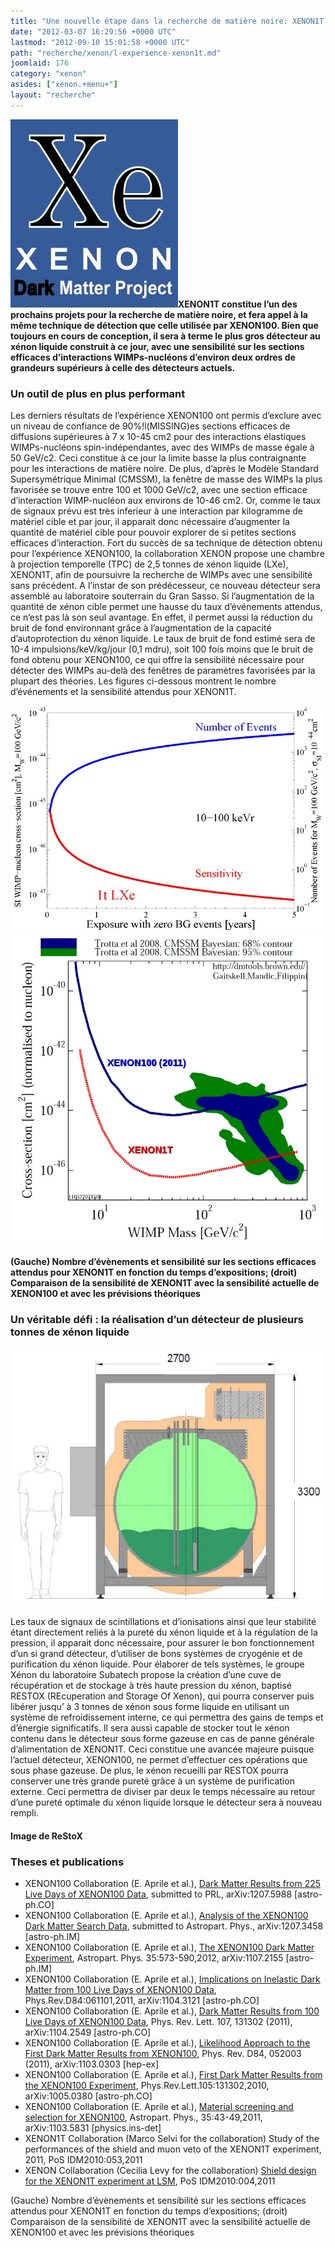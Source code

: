 ```yaml
---
title: "Une nouvelle étape dans la recherche de matière noire: XENON1T "
date: "2012-03-07 16:29:56 +0000 UTC"
lastmod: "2012-09-10 15:01:58 +0000 UTC"
path: "recherche/xenon/l-experience-xenon1t.md"
joomlaid: 176
category: "xenon"
asides: ["xenon.+menu+"]
layout: "recherche"
---
```

**![XENON100Logo](images/XENON100Logo.jpg)XENON1T constitue l’un des prochains projets pour la recherche de matière noire, et fera appel à la même technique de détection que celle utilisée par XENON100. Bien que toujours en cours de conception, il sera à terme le plus gros détecteur au xénon liquide construit à ce jour, avec une sensibilité sur les sections efficaces d’interactions WIMPs-nucléons d’environ deux ordres de grandeurs supérieurs à celle des détecteurs actuels.**

### Un outil de plus en plus performant

Les derniers résultats de l’expérience XENON100 ont permis d’exclure avec un niveau de confiance de 90%!l(MISSING)es sections efficaces de diffusions supérieures à 7 x 10\-45 cm2 pour des interactions élastiques WIMPs-nucléons spin-indépendantes, avec des WIMPs de masse égale à 50 GeV/c2. Ceci constitue à ce jour la limite basse la plus contraignante pour les interactions de matière noire. De plus, d’après le Modèle Standard Supersymétrique Minimal (CMSSM), la fenêtre de masse des WIMPs la plus favorisée se trouve entre 100 et 1000 GeV/c2, avec une section efficace d’interaction WIMP-nucléon aux environs de 10\-46 cm2. Or, comme le taux de signaux prévu est très inferieur à une interaction par kilogramme de matériel cible et par jour, il apparait donc nécessaire d’augmenter la quantité de matériel cible pour pouvoir explorer de si petites sections efficaces d’interaction. Fort du succès de sa technique de détection obtenu pour l’expérience XENON100, la collaboration XENON propose une chambre à projection temporelle (TPC) de 2,5 tonnes de xénon liquide (LXe), XENON1T, afin de poursuivre la recherche de WIMPs avec une sensibilité sans précédent. A l’instar de son prédécesseur, ce nouveau détecteur sera assemblé au laboratoire souterrain du Gran Sasso. Si l’augmentation de la quantité de xénon cible permet une hausse du taux d’événements attendus, ce n’est pas là son seul avantage. En effet, il permet aussi la réduction du bruit de fond environnant grâce à l’augmentation de la capacité d’autoprotection du xénon liquide. Le taux de bruit de fond estimé sera de 10\-4 impulsions/keV/kg/jour (0,1 mdru), soit 100 fois moins que le bruit de fond obtenu pour XENON100, ce qui offre la sensibilité nécessaire pour détecter des WIMPs au-delà des fenêtres de paramètres favorisées par la plupart des théories. Les figures ci-dessous montrent le nombre d’événements et la sensibilité attendus pour XENON1T.

![Nombre d’évènements et sensibilité sur les sections efficaces attendus pour XENON1T en fonction du temps d’expositions](images/XENON1TEventsSensitivity.jpg) ![Comparaison de la sensibilité de XENON1T avec la sensibilité actuelle de XENON100 et avec les prévisions théoriques](images/XENON1TExclusionPlot.jpg)

#### (Gauche) Nombre d’évènements et sensibilité sur les sections efficaces attendus pour XENON1T en fonction du temps d’expositions; (droit) Comparaison de la sensibilité de XENON1T avec la sensibilité actuelle de XENON100 et avec les prévisions théoriques

### Un véritable défi : la réalisation d’un détecteur de plusieurs tonnes de xénon liquide

![ReStoX picture](images/ReStoXPicture.jpg)

Les taux de signaux de scintillations et d’ionisations ainsi que leur stabilité étant directement reliés à la pureté du xénon liquide et à la régulation de la pression, il apparait donc nécessaire, pour assurer le bon fonctionnement d’un si grand détecteur, d’utiliser de bons systèmes de cryogénie et de purification du xénon liquide. Pour élaborer de tels systèmes, le groupe Xénon du laboratoire Subatech propose la création d’une cuve de récupération et de stockage à très haute pression du xénon, baptisé RESTOX (REcuperation and Storage Of Xenon), qui pourra conserver puis libérer jusqu’ à 3 tonnes de xénon sous forme liquide en utilisant un système de refroidissement interne, ce qui permettra des gains de temps et d’énergie significatifs. Il sera aussi capable de stocker tout le xénon contenu dans le détecteur sous forme gazeuse en cas de panne générale d’alimentation de XENON1T. Ceci constitue une avancée majeure puisque l’actuel détecteur, XENON100, ne permet d’effectuer ces opérations que sous phase gazeuse. De plus, le xénon recueilli par RESTOX pourra conserver une très grande pureté grâce à un système de purification externe. Ceci permettra de diviser par deux le temps nécessaire au retour d’une pureté optimale du xénon liquide lorsque le détecteur sera à nouveau rempli.

#### Image de ReStoX

### Theses et publications

*   XENON100 Collaboration (E. Aprile et al.), [Dark Matter Results from 225 Live Days of XENON100 Data](http://arxiv.org/abs/1207.5988), submitted to PRL, arXiv:1207.5988 \[astro-ph.CO\]
*   XENON100 Collaboration (E. Aprile et al.), [Analysis of the XENON100 Dark Matter Search Data](http://arxiv.org/abs/1207.3458), submitted to Astropart. Phys., arXiv:1207.3458 \[astro-ph.IM\]
*   XENON100 Collaboration (E. Aprile et al.), [The XENON100 Dark Matter Experiment](http://arxiv.org/pdf/1107.2155), Astropart. Phys. 35:573-590,2012, arXiv:1107.2155 \[astro-ph.IM\]
*   XENON100 Collaboration (E. Aprile et al.), [Implications on Inelastic Dark Matter from 100 Live Days of XENON100 Data](http://arxiv.org/pdf/1104.3121), Phys.Rev.D84:061101,2011, arXiv:1104.3121 \[astro-ph.CO\]
*   XENON100 Collaboration (E. Aprile et al.), [Dark Matter Results from 100 Live Days of XENON100 Data](http://arxiv.org/pdf/1104.2549), Phys. Rev. Lett. 107, 131302 (2011), arXiv:1104.2549 \[astro-ph.CO\]
*   XENON100 Collaboration (E. Aprile et al.), [Likelihood Approach to the First Dark Matter Results from XENON100](http://arxiv.org/pdf/1103.0303), Phys. Rev. D84, 052003 (2011), arXiv:1103.0303 \[hep-ex\]
*   XENON100 Collaboration (E. Aprile et al.), [First Dark Matter Results from the XENON100 Experiment](http://arxiv.org/pdf/1005.0380), Phys.Rev.Lett.105:131302,2010, arXiv:1005.0380 \[astro-ph.CO\]
*   XENON100 Collaboration (E. Aprile et al.), [Material screening and selection for XENON100](http://dx.doi.org/10.1016/j.astropartphys.2011.06.001), Astropart. Phys., 35:43-49,2011, arXiv:1103.5831 \[physics.ins-det\]
*   XENON1T Collaboration (Marco Selvi for the collaboration) Study of the performances of the shield and muon veto of the XENON1T experiment, 2011, PoS IDM2010:053,2011
*   XENON Collaboration (Cecilia Levy for the collaboration) [Shield design for the XENON1T experiment at LSM](http://pos.sissa.it//archive/conferences/110/004/IDM2010_004.pdf), PoS IDM2010:004,2011

(Gauche) Nombre d’évènements et sensibilité sur les sections efficaces attendus pour XENON1T en fonction du temps d’expositions; (droit) Comparaison de la sensibilité de XENON1T avec la sensibilité actuelle de XENON100 et avec les prévisions théoriques
